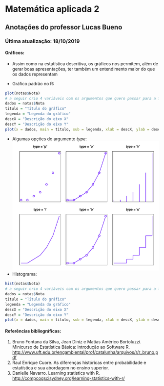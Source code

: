 # Matemática aplicada 2

## Anotações do professor Lucas Bueno

### Última atualização: 18/10/2019

#### Gráficos:

- Assim como na estatística descritiva, os gráficos nos permitem, além de gerar boas apresentações, ter também um entendimento maior do que os dados representam

 - Gráfico padrão no R:
```R
plot(notas$Nota)
# a seguir crio 4 variáveis com os argumentos que quero passar para a função plot()
dados = notas$Nota
titulo = "Título do gráfico"
legenda = "Legenda do gráfico"
descX = "Descrição do eixo X"
descY = "Descrição do eixo Y"
plot(x = dados, main = titulo, sub = legenda, xlab = descX, ylab = descY)
```
 - Algumas opções do argumento *type*:
    ![1571453113680](03-graficos.assets/1571453113680.png)
 - Histograma:
```R
hist(notas$Nota)
# a seguir crio 4 variáveis com os argumentos que quero passar para a função plot()
dados = notas$Nota
titulo = "Título do gráfico"
legenda = "Legenda do gráfico"
descX = "Descrição do eixo X"
descY = "Descrição do eixo Y"
plot(x = dados, main = titulo, sub = legenda, xlab = descX, ylab = descY)
```

#### Referências bibliográficas:

1. Bruno Fontana da Silva, Jean Diniz e Matias Américo Bortoluzzi. Minicurso de Estatística Básica: Introdução ao Software R. http://www.uft.edu.br/engambiental/prof/catalunha/arquivos/r/r_bruno.pdf
2. Raul Enrique Cuore. As diferenças históricas entre probabilidade e estatística e sua abordagem no ensino superior.
3. Danielle Navarro. Learning statistics with R. http://compcogscisydney.org/learning-statistics-with-r/
